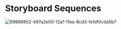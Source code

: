 # Storyboard Sequences
![69886852-497a2e00-12a1-11ea-8cd3-fe1df0cda5b7](https://user-images.githubusercontent.com/46385399/122852055-91105100-d342-11eb-8dfb-ae5679696f15.png)
